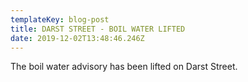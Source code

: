 ```yaml
---
templateKey: blog-post
title: DARST STREET - BOIL WATER LIFTED
date: 2019-12-02T13:48:46.246Z
---
```

The boil water advisory has been lifted on Darst Street.
